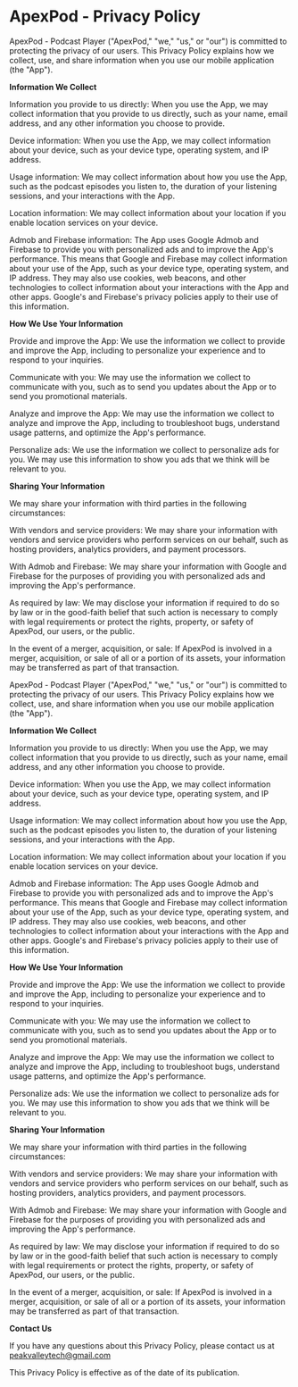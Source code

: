 # ApexPod - Privacy Policy

ApexPod - Podcast Player ("ApexPod," "we," "us," or "our") is committed to protecting the privacy of our users. This Privacy Policy explains how we collect, use, and share information when you use our mobile application (the "App").

<strong>Information We Collect</strong>

Information you provide to us directly: When you use the App, we may collect information that you provide to us directly, such as your name, email address, and any other information you choose to provide.

Device information: When you use the App, we may collect information about your device, such as your device type, operating system, and IP address.

Usage information: We may collect information about how you use the App, such as the podcast episodes you listen to, the duration of your listening sessions, and your interactions with the App.

Location information: We may collect information about your location if you enable location services on your device.

Admob and Firebase information: The App uses Google Admob and Firebase to provide you with personalized ads and to improve the App's performance. This means that Google and Firebase may collect information about your use of the App, such as your device type, operating system, and IP address. They may also use cookies, web beacons, and other technologies to collect information about your interactions with the App and other apps. Google's and Firebase's privacy policies apply to their use of this information.

<strong>How We Use Your Information</strong>

Provide and improve the App: We use the information we collect to provide and improve the App, including to personalize your experience and to respond to your inquiries.

Communicate with you: We may use the information we collect to communicate with you, such as to send you updates about the App or to send you promotional materials.

Analyze and improve the App: We may use the information we collect to analyze and improve the App, including to troubleshoot bugs, understand usage patterns, and optimize the App's performance.

Personalize ads: We use the information we collect to personalize ads for you. We may use this information to show you ads that we think will be relevant to you.

<strong>Sharing Your Information</strong>

We may share your information with third parties in the following circumstances:

With vendors and service providers: We may share your information with vendors and service providers who perform services on our behalf, such as hosting providers, analytics providers, and payment processors.

With Admob and Firebase: We may share your information with Google and Firebase for the purposes of providing you with personalized ads and improving the App's performance.

As required by law: We may disclose your information if required to do so by law or in the good-faith belief that such action is necessary to comply with legal requirements or protect the rights, property, or safety of ApexPod, our users, or the public.

In the event of a merger, acquisition, or sale: If ApexPod is involved in a merger, acquisition, or sale of all or a portion of its assets, your information may be transferred as part of that transaction.

ApexPod - Podcast Player ("ApexPod," "we," "us," or "our") is committed to protecting the privacy of our users. This Privacy Policy explains how we collect, use, and share information when you use our mobile application (the "App").

<strong>Information We Collect</strong>

Information you provide to us directly: When you use the App, we may collect information that you provide to us directly, such as your name, email address, and any other information you choose to provide.

Device information: When you use the App, we may collect information about your device, such as your device type, operating system, and IP address.

Usage information: We may collect information about how you use the App, such as the podcast episodes you listen to, the duration of your listening sessions, and your interactions with the App.

Location information: We may collect information about your location if you enable location services on your device.

Admob and Firebase information: The App uses Google Admob and Firebase to provide you with personalized ads and to improve the App's performance. This means that Google and Firebase may collect information about your use of the App, such as your device type, operating system, and IP address. They may also use cookies, web beacons, and other technologies to collect information about your interactions with the App and other apps. Google's and Firebase's privacy policies apply to their use of this information.

<strong>How We Use Your Information</strong>

Provide and improve the App: We use the information we collect to provide and improve the App, including to personalize your experience and to respond to your inquiries.

Communicate with you: We may use the information we collect to communicate with you, such as to send you updates about the App or to send you promotional materials.

Analyze and improve the App: We may use the information we collect to analyze and improve the App, including to troubleshoot bugs, understand usage patterns, and optimize the App's performance.

Personalize ads: We use the information we collect to personalize ads for you. We may use this information to show you ads that we think will be relevant to you.

<strong>Sharing Your Information</strong>

We may share your information with third parties in the following circumstances:

With vendors and service providers: We may share your information with vendors and service providers who perform services on our behalf, such as hosting providers, analytics providers, and payment processors.

With Admob and Firebase: We may share your information with Google and Firebase for the purposes of providing you with personalized ads and improving the App's performance.

As required by law: We may disclose your information if required to do so by law or in the good-faith belief that such action is necessary to comply with legal requirements or protect the rights, property, or safety of ApexPod, our users, or the public.

In the event of a merger, acquisition, or sale: If ApexPod is involved in a merger, acquisition, or sale of all or a portion of its assets, your information may be transferred as part of that transaction.

<strong>Contact Us</strong>

If you have any questions about this Privacy Policy, please contact us at peakvalleytech@gmail.com

This Privacy Policy is effective as of the date of its publication.
